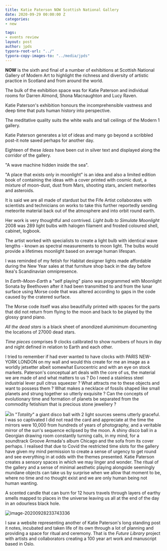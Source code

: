 ```yaml
---
title: Katie Paterson NOW Scottish National Gallery
date: 2020-09-29 00:00:00 Z
categories:
- new

tags:
- events review
layout: post
author: jpds
typora-root-url: "../"
typora-copy-images-to: "../media/jpds"
---
```


**NOW** is the sixth and final of a number of exhibitions at Scottish National Gallery of Modern Art to highlight the richness and diversity of artistic practice in Scotland and from around the world.

The bulk of the exhibition space was for Katie Paterson and individual rooms for Darren Almond, Shona Macnaughton and Lucy Raven.

Katie Paterson's exhibition honours the incomprehensible vastness and deep time that puts human history into perspective.

The meditative quality suits the white walls and tall ceilings of the Modern 1 gallery.

Katie Paterson generates a lot of ideas and many go beyond a scribbled post-it note saved perhaps for another day.

Eighteen of these *Ideas* have been cut in silver text and displayed along the corridor of the gallery.

"A wave machine hidden inside the sea".  

"A place that exists only in moonlight" is an idea and also a limited edition book of containing the ideas with a cover printed with cosmic dust, a mixture of moon-dust, dust from Mars, shooting stars, ancient meteorites and asteroids.

It is said we are all made of stardust but the Fife Artist collaborates with scientists and technicians on works to take this further reportedly sending meteorite material back out of the atmosphere and into orbit round earth.

Her work is very thoughtful and contrived. *Light bulb to Simulate Moonlight* 2008 was 289 light bulbs with halogen filament and frosted coloured shell, cabinet, logbook.

The artist worked with specialists to create a light bulb  with identical wave lengths - known as spectral measurements to moon light. The bulbs would provide a lifetimes moonlight based on average human lifespan.

I was reminded of my fetish for Habitat designer lights made affordable during the New Year sales at that furniture shop back in the day before Ikea's Scandinavian omnipresence.

In *Earth-Moon-Earth* a "self playing" piano was programmed with Moonlight Sonata by Beethoven after it had been transmitted  to and from the lunar surface using Morse code that was altered according to gaps in the code caused by the cratered surface.  

The Morse code itself was also beautifully printed with spaces for the parts that did not return from flying to the moon and back to be played by the glossy grand piano.

*All the dead stars* is a black sheet of anondized aluminimum documenting the locations of 27000 dead stars.

*Time pieces* comprises 9 clocks calibrated to show numbers of hours in day and night defined in relation to Earth and each other.

I tried to remember if had ever wanted to have clocks with PARIS NEW-YORK LONDON on my wall and would this create for me an image as a worldly jetsetter albeit somewhat Eurocentric and with an eye on stock markets. Paterson's conceptual art deals with the core of us, the material we are made of and what matters to us ? Do I need a stainless steel industrial lever pull citrus squeezer ? What attracts me to these objects and want to possess them ? What makes a necklace of fossils shaped like small planets and strung together so utterly exquisite ? Can the concepts of evolutionary time and formation of planets be separated from the commodity fetishism that is precious stone jewellery ?  

   ![](/media/jpds/image-20200929161755714.png)In "*Totality*" a giant disco ball with 2 light sources seems utterly graceful. I was so captivated I did not read the card and appreciate at the time the mirrors were 10,000 from hundreds of years of photography, and a veritable mirror of the sun's sequence eclipsed by the moon.  A shiny disco ball in a Georgian drawing room constantly turning calls, in my mind, for a soundtrack Groove Armada's album Chicago and the sofa from its cover perhaps. I realised that due to Covid the restricted time slots for the gallery have given my mind permission to create a sense of urgency to get round and see everything in at odds with the themes  presented. Katie Paterson creates a sensory spaces in which we may linger and wonder. The ritual of the gallery and a sense of minimal aesthetic playing alongside seemingly mundane objects can take us by surprise when we allow that moment to be, where no time and no thought exist and we are only human being not human wanting.



 A scented candle that can burn for 12 hours travels through layers of earthy smells mapped to places in the universe leaving us all at the end of the day in an odourless black hole.

![image-20200928233743336](/media/jpds/image-20200928233743336.png)

I saw a website representing another of Katie Paterson's  long standing post it notes, incubated and taken life of its own through a lot of planning and providing a space for ritual and ceremony. That is the *Future Library* project with artists and collaborators creating a 100 year art work and manuscript based in Oslo.    
